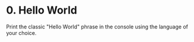 # 0. Hello World

Print the classic "Hello World" phrase in the console using the language of your choice.
